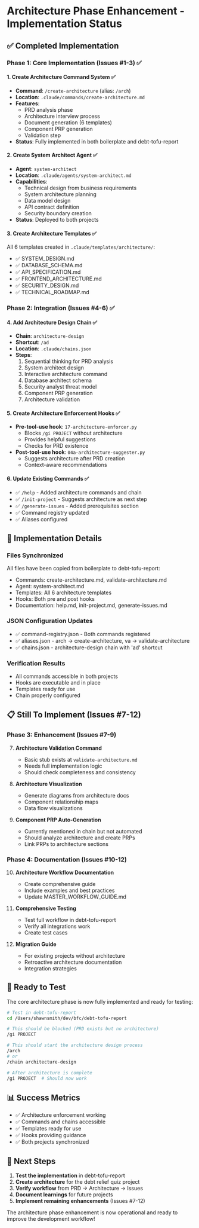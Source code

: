 # Architecture Phase Enhancement - Implementation Status

## ✅ Completed Implementation

### Phase 1: Core Implementation (Issues #1-3) ✅

#### 1. Create Architecture Command System ✅
- **Command**: `/create-architecture` (alias: `/arch`)
- **Location**: `.claude/commands/create-architecture.md`
- **Features**:
  - PRD analysis phase
  - Architecture interview process
  - Document generation (6 templates)
  - Component PRP generation
  - Validation step
- **Status**: Fully implemented in both boilerplate and debt-tofu-report

#### 2. Create System Architect Agent ✅
- **Agent**: `system-architect`
- **Location**: `.claude/agents/system-architect.md`
- **Capabilities**:
  - Technical design from business requirements
  - System architecture planning
  - Data model design
  - API contract definition
  - Security boundary creation
- **Status**: Deployed to both projects

#### 3. Create Architecture Templates ✅
All 6 templates created in `.claude/templates/architecture/`:
- ✅ SYSTEM_DESIGN.md
- ✅ DATABASE_SCHEMA.md
- ✅ API_SPECIFICATION.md
- ✅ FRONTEND_ARCHITECTURE.md
- ✅ SECURITY_DESIGN.md
- ✅ TECHNICAL_ROADMAP.md

### Phase 2: Integration (Issues #4-6) ✅

#### 4. Add Architecture Design Chain ✅
- **Chain**: `architecture-design`
- **Shortcut**: `/ad`
- **Location**: `.claude/chains.json`
- **Steps**:
  1. Sequential thinking for PRD analysis
  2. System architect design
  3. Interactive architecture command
  4. Database architect schema
  5. Security analyst threat model
  6. Component PRP generation
  7. Architecture validation

#### 5. Create Architecture Enforcement Hooks ✅
- **Pre-tool-use hook**: `17-architecture-enforcer.py`
  - Blocks `/gi PROJECT` without architecture
  - Provides helpful suggestions
  - Checks for PRD existence
- **Post-tool-use hook**: `04a-architecture-suggester.py`
  - Suggests architecture after PRD creation
  - Context-aware recommendations

#### 6. Update Existing Commands ✅
- ✅ `/help` - Added architecture commands and chain
- ✅ `/init-project` - Suggests architecture as next step
- ✅ `/generate-issues` - Added prerequisites section
- ✅ Command registry updated
- ✅ Aliases configured

## 🔧 Implementation Details

### Files Synchronized
All files have been copied from boilerplate to debt-tofu-report:
- Commands: create-architecture.md, validate-architecture.md
- Agent: system-architect.md
- Templates: All 6 architecture templates
- Hooks: Both pre and post hooks
- Documentation: help.md, init-project.md, generate-issues.md

### JSON Configuration Updates
- ✅ command-registry.json - Both commands registered
- ✅ aliases.json - arch → create-architecture, va → validate-architecture
- ✅ chains.json - architecture-design chain with 'ad' shortcut

### Verification Results
- All commands accessible in both projects
- Hooks are executable and in place
- Templates ready for use
- Chain properly configured

## 📋 Still To Implement (Issues #7-12)

### Phase 3: Enhancement (Issues #7-9)
7. **Architecture Validation Command**
   - Basic stub exists at `validate-architecture.md`
   - Needs full implementation logic
   - Should check completeness and consistency

8. **Architecture Visualization**
   - Generate diagrams from architecture docs
   - Component relationship maps
   - Data flow visualizations

9. **Component PRP Auto-Generation**
   - Currently mentioned in chain but not automated
   - Should analyze architecture and create PRPs
   - Link PRPs to architecture sections

### Phase 4: Documentation (Issues #10-12)
10. **Architecture Workflow Documentation**
    - Create comprehensive guide
    - Include examples and best practices
    - Update MASTER_WORKFLOW_GUIDE.md

11. **Comprehensive Testing**
    - Test full workflow in debt-tofu-report
    - Verify all integrations work
    - Create test cases

12. **Migration Guide**
    - For existing projects without architecture
    - Retroactive architecture documentation
    - Integration strategies

## 🚀 Ready to Test

The core architecture phase is now fully implemented and ready for testing:

```bash
# Test in debt-tofu-report
cd /Users/shawnsmith/dev/bfc/debt-tofu-report

# This should be blocked (PRD exists but no architecture)
/gi PROJECT

# This should start the architecture design process
/arch
# or
/chain architecture-design

# After architecture is complete
/gi PROJECT  # Should now work
```

## 📊 Success Metrics

- ✅ Architecture enforcement working
- ✅ Commands and chains accessible
- ✅ Templates ready for use
- ✅ Hooks providing guidance
- ✅ Both projects synchronized

## 🎯 Next Steps

1. **Test the implementation** in debt-tofu-report
2. **Create architecture** for the debt relief quiz project
3. **Verify workflow** from PRD → Architecture → Issues
4. **Document learnings** for future projects
5. **Implement remaining enhancements** (Issues #7-12)

The architecture phase enhancement is now operational and ready to improve the development workflow!
